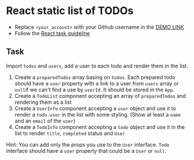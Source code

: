 # React static list of TODOs
- Replace `<your_account>` with your Github username in the
  [DEMO LINK](https://DY-JS.github.io/react_static-list-of-todos/)
- Follow the [React task guideline](https://github.com/mate-academy/react_task-guideline#react-tasks-guideline)

## Task
Import `todos` and `users`, add a user to each todo and render them in the 
list.

1. Create a `preparedTodos` array basing on `todos`. Each prepared todo should
   have a `user` property with a link to a user from `users` array or `null`if
   we can't find a use by `userId`. It should be stored in the `App`.
2. Create a `TodoList` component accepting an array of `preparedTodos` and 
   rendering them as a list
3. Create a `UserInfo` component accepting a `user` object and use it to render
   a `todo.user` in the list with some styling. (Show at least a `name` and an
   `email` of the `user`)
4. Create a `TodoInfo` component accepting a `todo` object and use it in the 
   list to render `title`, `completed` status and `User`

Hint: You can add only the props you use to the `User` interface. `Todo` 
interface should have a `user` property that could be a `User` or `null`. 

